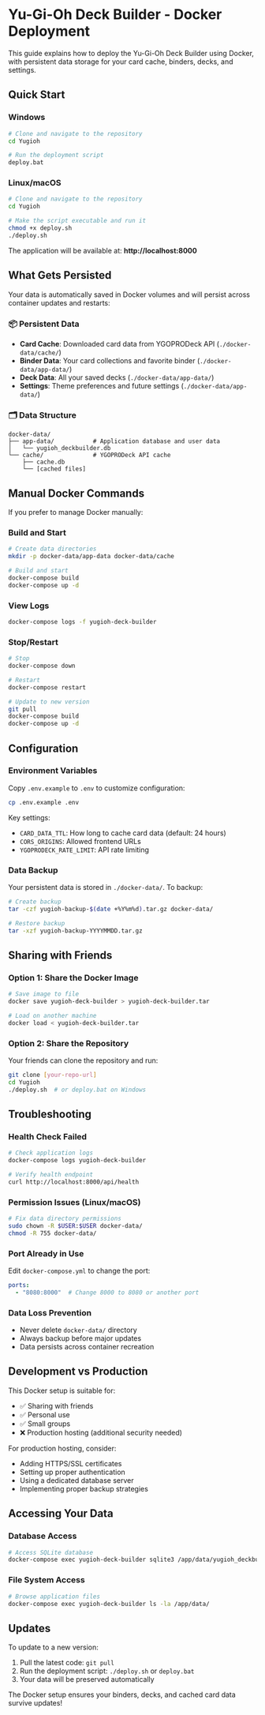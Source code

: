 # Yu-Gi-Oh Deck Builder - Docker Deployment

This guide explains how to deploy the Yu-Gi-Oh Deck Builder using Docker, with persistent data storage for your card cache, binders, decks, and settings.

## Quick Start

### Windows
```bash
# Clone and navigate to the repository
cd Yugioh

# Run the deployment script
deploy.bat
```

### Linux/macOS
```bash
# Clone and navigate to the repository
cd Yugioh

# Make the script executable and run it
chmod +x deploy.sh
./deploy.sh
```

The application will be available at: **http://localhost:8000**

## What Gets Persisted

Your data is automatically saved in Docker volumes and will persist across container updates and restarts:

### 📦 Persistent Data
- **Card Cache**: Downloaded card data from YGOPRODeck API (`./docker-data/cache/`)
- **Binder Data**: Your card collections and favorite binder (`./docker-data/app-data/`)
- **Deck Data**: All your saved decks (`./docker-data/app-data/`)
- **Settings**: Theme preferences and future settings (`./docker-data/app-data/`)

### 🗂️ Data Structure
```
docker-data/
├── app-data/           # Application database and user data
│   └── yugioh_deckbuilder.db
└── cache/              # YGOPRODeck API cache
    ├── cache.db
    └── [cached files]
```

## Manual Docker Commands

If you prefer to manage Docker manually:

### Build and Start
```bash
# Create data directories
mkdir -p docker-data/app-data docker-data/cache

# Build and start
docker-compose build
docker-compose up -d
```

### View Logs
```bash
docker-compose logs -f yugioh-deck-builder
```

### Stop/Restart
```bash
# Stop
docker-compose down

# Restart
docker-compose restart

# Update to new version
git pull
docker-compose build
docker-compose up -d
```

## Configuration

### Environment Variables

Copy `.env.example` to `.env` to customize configuration:

```bash
cp .env.example .env
```

Key settings:
- `CARD_DATA_TTL`: How long to cache card data (default: 24 hours)
- `CORS_ORIGINS`: Allowed frontend URLs
- `YGOPRODECK_RATE_LIMIT`: API rate limiting

### Data Backup

Your persistent data is stored in `./docker-data/`. To backup:

```bash
# Create backup
tar -czf yugioh-backup-$(date +%Y%m%d).tar.gz docker-data/

# Restore backup
tar -xzf yugioh-backup-YYYYMMDD.tar.gz
```

## Sharing with Friends

### Option 1: Share the Docker Image
```bash
# Save image to file
docker save yugioh-deck-builder > yugioh-deck-builder.tar

# Load on another machine
docker load < yugioh-deck-builder.tar
```

### Option 2: Share the Repository
Your friends can clone the repository and run:
```bash
git clone [your-repo-url]
cd Yugioh
./deploy.sh  # or deploy.bat on Windows
```

## Troubleshooting

### Health Check Failed
```bash
# Check application logs
docker-compose logs yugioh-deck-builder

# Verify health endpoint
curl http://localhost:8000/api/health
```

### Permission Issues (Linux/macOS)
```bash
# Fix data directory permissions
sudo chown -R $USER:$USER docker-data/
chmod -R 755 docker-data/
```

### Port Already in Use
Edit `docker-compose.yml` to change the port:
```yaml
ports:
  - "8080:8000"  # Change 8000 to 8080 or another port
```

### Data Loss Prevention
- Never delete `docker-data/` directory
- Always backup before major updates
- Data persists across container recreation

## Development vs Production

This Docker setup is suitable for:
- ✅ Sharing with friends
- ✅ Personal use
- ✅ Small groups
- ❌ Production hosting (additional security needed)

For production hosting, consider:
- Adding HTTPS/SSL certificates
- Setting up proper authentication
- Using a dedicated database server
- Implementing proper backup strategies

## Accessing Your Data

### Database Access
```bash
# Access SQLite database
docker-compose exec yugioh-deck-builder sqlite3 /app/data/yugioh_deckbuilder.db
```

### File System Access
```bash
# Browse application files
docker-compose exec yugioh-deck-builder ls -la /app/data/
```

## Updates

To update to a new version:
1. Pull the latest code: `git pull`
2. Run the deployment script: `./deploy.sh` or `deploy.bat`
3. Your data will be preserved automatically

The Docker setup ensures your binders, decks, and cached card data survive updates!